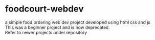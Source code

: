 # foodcourt-webdev
a simple food ordering web dev project developed using html css and js <br>
This was a beginner project and is now deprecated. <br>
Refer to newer projects under repository <br>
